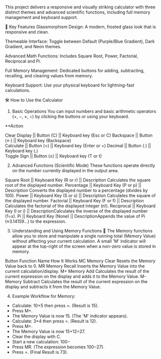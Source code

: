 This project delivers a responsive and visually striking calculator with three distinct themes and advanced scientific functions, including full memory management and keyboard support.

🚀 Key Features
Glassmorphism Design: A modern, frosted glass look that is responsive and clean.

Themeable Interface: Toggle between Default (Purple/Blue Gradient), Dark Gradient, and Neon themes.

Advanced Math Functions: Includes Square Root, Power, Factorial, Reciprocal and Pi.

Full Memory Management: Dedicated buttons for adding, subtracting, recalling, and clearing values from memory.

Keyboard Support: Use your physical keyboard for lightning-fast calculations.

🛠️ How to Use the Calculator
1. Basic Operations
You can input numbers and basic arithmetic operators (+, −, ×, ÷) by clicking the buttons or using your keyboard.

**Action  

Clear Display || Button (C) ||  Keyboard key (Esc or C) 
Backspace	    || Button (←) ||  Keyboard key (Backspace)                                 
Calculate	    || Button (=) ||  Keyboard key (Enter or =)
Decimal       || Button (.) || 	Keyboard key (.)          
Toggle Sign   || Button (±) ||	Keyboard key (T or t)            

2. Advanced Functions (Scientific Mode)
These functions operate directly on the number currently displayed in the output area.
                          
Square Root	  ||     Keyboard Key	 (R or r)      ||    Description  Calculates the square root of the displayed number.
Percentage	  ||     Keyboard Key	 (P or p)	     ||    Description Converts the displayed number to a percentage (divides by 100).
Power	        ||     Keyboard Key  (S or s)      ||    Description Calculates the square of the displayed number.
Factorial	    ||     Keyboard Key	 (F or f)	     ||    Description Calculates the factorial of the displayed integer (n!).
Reciprocal	  ||     Keyboard Key	 (I or i)      ||    DescriptionCalculates the inverse of the displayed number (1÷x).
Pi	          ||     Keyboard Key		(None)       ||    DescriptionAppends the value of Pi (≈3.14159...) to the expression.

3. Understanding and Using Memory Functions 🧠
The Memory functions allow you to store and manipulate a single running total (Memory Value) without affecting your current calculation. A small 'M' indicator will appear at the top-right of the screen when a non-zero value is stored in memory.

Button	         Function Name	         How It Works
MC	              Memory Clear	         Resets the Memory Value back to 0.
MR	              Memory Recall	         Inserts the Memory Value into the current calculation/display.
M+	              Memory Add	           Calculates the result of the current expression on the display and adds it to the Memory Value.
M-	              Memory Subtract	       Calculates the result of the current expression on the display and subtracts it from the Memory Value.

4. Example Workflow for Memory:

* Calculate: 10+5 then press =. (Result is 15).
* Press M+.
* The Memory Value is now 15. (The 'M' indicator appears).
* Calculate: 3×4 then press =. (Result is 12).
* Press M+.
* The Memory Value is now 15+12=27.
* Clear the display with C.
* Start a new calculation: 100−
* Press MR. (The expression becomes 100−27).
* Press =. (Final Result is 73).
